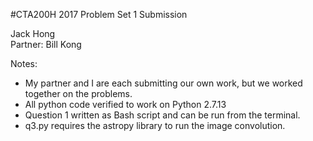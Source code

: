 #CTA200H 2017 Problem Set 1 Submission

Jack Hong <br>
Partner: Bill Kong 

Notes:
 * My partner and I are each submitting our own work, but we worked together on the problems.
 * All python code verified to work on Python 2.7.13
 * Question 1 written as Bash script and can be run from the terminal.
 * q3.py requires the astropy library to run the image convolution.
